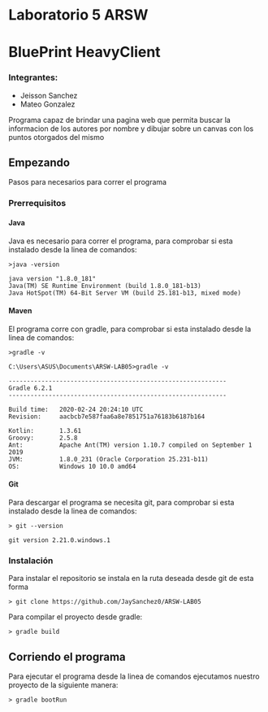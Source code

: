 # Laboratorio 5 ARSW
# BluePrint HeavyClient

### Integrantes:

- Jeisson Sanchez
- Mateo Gonzalez

Programa capaz de brindar una pagina web que permita buscar la informacion de los autores por nombre y dibujar sobre un canvas con los puntos otorgados del mismo

## Empezando

Pasos para necesarios para correr el programa 

### Prerrequisitos

#### Java
 Java es necesario para correr el programa, para comprobar si esta instalado desde la linea de comandos:

```
>java -version

java version "1.8.0_181"
Java(TM) SE Runtime Environment (build 1.8.0_181-b13)
Java HotSpot(TM) 64-Bit Server VM (build 25.181-b13, mixed mode)
```

#### Maven
El programa corre con gradle, para comprobar si esta instalado desde la linea de comandos:

```
>gradle -v

C:\Users\ASUS\Documents\ARSW-LAB05>gradle -v

------------------------------------------------------------
Gradle 6.2.1
------------------------------------------------------------

Build time:   2020-02-24 20:24:10 UTC
Revision:     aacbcb7e587faa6a8e7851751a76183b6187b164

Kotlin:       1.3.61
Groovy:       2.5.8
Ant:          Apache Ant(TM) version 1.10.7 compiled on September 1 2019
JVM:          1.8.0_231 (Oracle Corporation 25.231-b11)
OS:           Windows 10 10.0 amd64
```

#### Git
Para descargar el programa se necesita git, para comprobar si esta instalado desde la linea de comandos:

```
> git --version

git version 2.21.0.windows.1
```
### Instalación

Para instalar el repositorio se instala en la ruta deseada desde git de esta forma

```
> git clone https://github.com/JaySanchez0/ARSW-LAB05

```
Para compilar el proyecto desde gradle:

```
> gradle build

```
## Corriendo el programa
Para ejecutar el programa desde la linea de comandos ejecutamos nuestro proyecto de la siguiente manera:
```
> gradle bootRun

```


